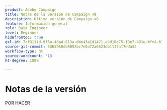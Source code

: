 ```yaml
---
product: Adobe Campaign
title: Notas de la versión de Campaign v8
description: Última versión de Campaign v8
feature: Información general
role: Data Engineer
level: Beginner
hidefromtoc: true
exl-id: 7cf8111d-9f3a-46a4-813a-d4e43a1d1471,a9d18e75-18e7-491e-bfc4-671c3600396e
source-git-commit: 5363950db5092bc7e0a72a0823db1132a17dda33
workflow-type: ht
source-wordcount: '13'
ht-degree: 100%

---
```


# Notas de la versión

POR HACER
